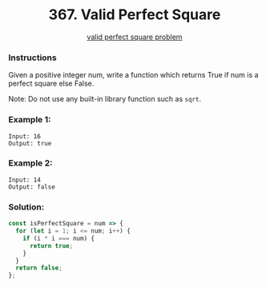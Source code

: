 <div align="center">  
  <h1>367. Valid Perfect Square</h1>
  <a href="https://leetcode.com/problems/valid-perfect-square/">valid perfect square problem</a>
</div>

### Instructions

Given a positive integer num, write a function which returns True if num is a perfect square else False.

Note: Do not use any built-in library function such as `sqrt`.

### Example 1:

```shell
Input: 16
Output: true
```

### Example 2:

```shell
Input: 14
Output: false
```

### Solution:

```javascript
const isPerfectSquare = num => {
  for (let i = 1; i <= num; i++) {
    if (i * i === num) {
      return true;
    }
  }
  return false;
};
```
